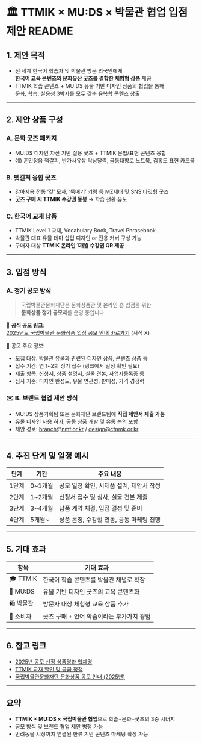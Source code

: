 # 🏛️ TTMIK × MU:DS × 박물관 협업 입점 제안 README

## 1. 제안 목적

- 전 세계 한국어 학습자 및 박물관 방문 외국인에게  
  **한국어 교육 콘텐츠와 문화유산 굿즈를 결합한 체험형 상품** 제공  
- TTMIK 학습 콘텐츠 + MU:DS 유물 기반 디자인 상품의 협업을 통해  
  문화, 학습, 실용성 3박자를 모두 갖춘 융복합 콘텐츠 창출

---

## 2. 제안 상품 구성



### A. 문화 굿즈 패키지

- MU:DS 디자인 자산 기반 실용 굿즈 + TTMIK 문법/표현 콘텐츠 융합
- 예) 훈민정음 책갈피,  반가사유상 탁상달력, 금동대향로 노트북, 김홍도 표현 카드북

### B. 펫컬처 융합 굿즈

- 강아지용 전통 ‘갓’ 모자, ‘뚝배기’ 키링 등 MZ세대 및 SNS 타깃형 굿즈
- **굿즈 구매 시 TTMIK 수강권 동봉** → 학습 전환 유도

### C. 한국어 교재 납품

- TTMIK Level 1 교재, Vocabulary Book, Travel Phrasebook
- 박물관 대표 유물 테마 삽입 디자인 or 전용 커버 구성 가능
- 구매자 대상 **TTMIK 온라인 1개월 수강권 QR 제공**


---

## 3. 입점 방식

### A. 정기 공모 방식

> 국립박물관문화재단은 문화상품관 및 온라인 숍 입점을 위한  
> **문화상품 정기 공모제**를 운영 중입니다.  

📌 **공식 공모 링크**:  
[2025년도 국립박물관 문화상품 입점 공모 안내 바로가기](https://www.nmf.or.kr/user/board/20180830162104393100_view.do?article_id=20241219105125796100) (서적 X)

📄 공모 주요 정보:
- 모집 대상: 박물관 유물과 관련된 디자인 상품, 콘텐츠 상품 등
- 접수 기간: 연 1~2회 정기 접수 (링크에서 일정 확인 필요)
- 제출 항목: 신청서, 상품 설명서, 실물 견본, 사업자등록증 등
- 심사 기준: 디자인 완성도, 유물 연관성, 판매성, 가격 경쟁력

### ✉️ B. 브랜드 협업 제안 방식

- MU:DS 상품기획팀 또는 문화재단 브랜드팀에 **직접 제안서 제출 가능**
- 유물 디자인 사용 허가, 공동 상품 개발 및 유통 논의 포함
- 제안 경로: branch@nmf.or.kr / design@cfnmk.or.kr

---

## 4. 추진 단계 및 일정 예시

| 단계 | 기간 | 주요 내용 |
|------|------|-----------|
| 1단계 | 0~1개월 | 공모 일정 확인, 시제품 설계, 제안서 작성 |
| 2단계 | 1~2개월 | 신청서 접수 및 심사, 실물 견본 제출 |
| 3단계 | 3~4개월 | 납품 계약 체결, 입점 결정 및 준비 |
| 4단계 | 5개월~ | 상품 론칭, 수강권 연동, 공동 마케팅 진행

---

## 5. 기대 효과

| 항목 | 기대 효과 |
|------|------------|
| 🎓 TTMIK | 한국어 학습 콘텐츠를 박물관 채널로 확장 |
| 🎨 MU:DS | 유물 기반 디자인 굿즈의 교육 콘텐츠화 |
| 🛍 박물관 | 방문자 대상 체험형 교육 상품 추가 |
| 🐾 소비자 | 굿즈 구매 + 언어 학습이라는 부가가치 경험 |

---

## 6. 참고 링크
- [2025년 공모 선정 상품명과 업체명](https://www.nmf.or.kr/user/board/20180830162104393100_view.do?article_id=20250604091645073100)
- [TTMIK 교재 할인 및 공급 정책](https://store.talktomeinkorean.com/pages/book-discount-for-teachers-and-suppliers)  
- [국립박물관문화재단 문화상품 공모 안내 (2025년)](https://www.nmf.or.kr/user/board/20180830162104393100_view.do?article_id=20241219105125796100)

---

## 요약

- **TTMIK × MU:DS × 국립박물관 협업**으로 학습+문화+굿즈의 3중 시너지  
- 공모 방식 및 브랜드 협업 제안 병행 가능  
- 반려동물 시장까지 연결된 한류 기반 콘텐츠 마케팅 확장 가능
